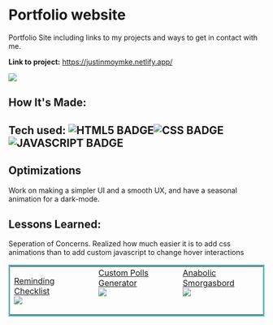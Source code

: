 # Portfolio website
Portfolio Site including links to my projects and ways to get in contact with me.

**Link to project:** https://justinmoymke.netlify.app/


   <img src="https://media.giphy.com/media/uCoD3fryp5dnLEn9hT/giphy.gif" />


## How It's Made:

## Tech used: ![HTML5 BADGE](https://img.shields.io/static/v1?label=|&message=HTML5&color=23555f&style=plastic&logo=html5)![CSS BADGE](https://img.shields.io/static/v1?label=|&message=CSS3&color=285f65&style=plastic&logo=css3)![JAVASCRIPT BADGE](https://img.shields.io/static/v1?label=|&message=JAVASCRIPT&color=3c7f5d&style=plastic&logo=javascript)

## Optimizations
Work on making a simpler UI and a smooth UX, and have a seasonal animation for a dark-mode.

## Lessons Learned:

Seperation of Concerns. Realized how much easier it is to add css animations than to add custom javascript to change hover interactions

<table bordercolor="#66b2b2">
  <tr>
    <td width="33.3%" valign="top">
    
<a target="_blank" href="https://github.com/JustyMoy/CheckList">Reminding Checklist</a>
        <br />
      <a target="_blank" href="https://github.com/JustyMoy/CheckList">
   <img src ="https://media.giphy.com/media/Vc6Pg0TjiUt1KC5tmY/giphy.gif" />
        </a>
    </td>
    <td width="33.3%" valign="top">
<a target="_blank" href="https://github.com/JustyMoy/Polls_python">Custom Polls Generator</a>
        <br />
      <a target="_blank" href="https://github.com/JustyMoy/Polls_python">
<img src="https://media.giphy.com/media/4teasaWqojvThCycpC/giphy.gif" />
        </a>
    </td>
    <td width="33.3%" valign="top">
<a target="_blank" href="https://github.com/JustyMoy/anabolicRecipeBlog">Anabolic Smorgasbord</a>
        <br />
      <a target="_blank" href="https://github.com/JustyMoy/anabolicRecipeBlog">
<img src="https://media.giphy.com/media/8kToMEoYx5hpX5lcY4/giphy.gif" />
        </a>
    </td>
  </tr>
</table>




